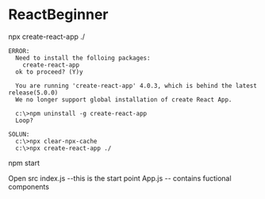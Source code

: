 # ReactBeginner

  npx create-react-app ./
  
    ERROR:
      Need to install the folloing packages:
        create-react-app
      ok to proceed? (Y)y

      You are running 'create-react-app' 4.0.3, which is behind the latest release(5.0.0)
      We no longer support global installation of create React App.

      c:\>npm uninstall -g create-react-app
      Loop?

    SOLUN:
      c:\>npx clear-npx-cache
      c:\>npx create-react-app ./
      
  npm start

  Open src
    index.js --this is the start point
    App.js  -- contains fuctional components
